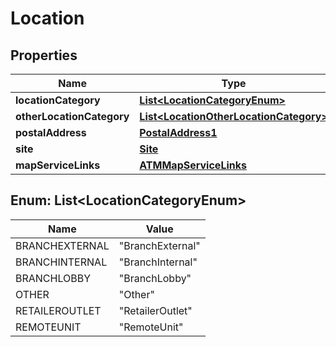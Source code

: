 
# Location

## Properties
Name | Type | Description | Notes
------------ | ------------- | ------------- | -------------
**locationCategory** | [**List&lt;LocationCategoryEnum&gt;**](#List&lt;LocationCategoryEnum&gt;) |  |  [optional]
**otherLocationCategory** | [**List&lt;LocationOtherLocationCategory&gt;**](LocationOtherLocationCategory.md) |  |  [optional]
**postalAddress** | [**PostalAddress1**](PostalAddress1.md) |  |  [optional]
**site** | [**Site**](Site.md) |  |  [optional]
**mapServiceLinks** | [**ATMMapServiceLinks**](ATMMapServiceLinks.md) |  |  [optional]


<a name="List<LocationCategoryEnum>"></a>
## Enum: List&lt;LocationCategoryEnum&gt;
Name | Value
---- | -----
BRANCHEXTERNAL | &quot;BranchExternal&quot;
BRANCHINTERNAL | &quot;BranchInternal&quot;
BRANCHLOBBY | &quot;BranchLobby&quot;
OTHER | &quot;Other&quot;
RETAILEROUTLET | &quot;RetailerOutlet&quot;
REMOTEUNIT | &quot;RemoteUnit&quot;



